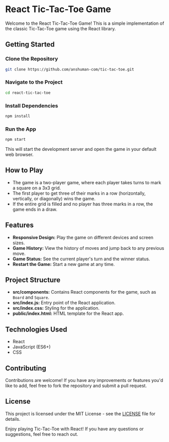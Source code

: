 # React Tic-Tac-Toe Game

Welcome to the React Tic-Tac-Toe Game! This is a simple implementation of the classic Tic-Tac-Toe game using the React library.

## Getting Started

### Clone the Repository

```bash
git clone https://github.com/anshuman-com/tic-tac-toe.git
```

### Navigate to the Project

```bash
cd react-tic-tac-toe
```

### Install Dependencies

```bash
npm install
```

### Run the App

```bash
npm start
```

This will start the development server and open the game in your default web browser.

## How to Play

- The game is a two-player game, where each player takes turns to mark a square on a 3x3 grid.
- The first player to get three of their marks in a row (horizontally, vertically, or diagonally) wins the game.
- If the entire grid is filled and no player has three marks in a row, the game ends in a draw.

## Features

- **Responsive Design:** Play the game on different devices and screen sizes.
- **Game History:** View the history of moves and jump back to any previous move.
- **Game Status:** See the current player's turn and the winner status.
- **Restart the Game:** Start a new game at any time.

## Project Structure

- **src/components:** Contains React components for the game, such as `Board` and `Square`.
- **src/index.js:** Entry point of the React application.
- **src/index.css:** Styling for the application.
- **public/index.html:** HTML template for the React app.

## Technologies Used

- React
- JavaScript (ES6+)
- CSS

## Contributing

Contributions are welcome! If you have any improvements or features you'd like to add, feel free to fork the repository and submit a pull request.

## License

This project is licensed under the MIT License - see the [LICENSE](LICENSE) file for details.

Enjoy playing Tic-Tac-Toe with React! If you have any questions or suggestions, feel free to reach out.
